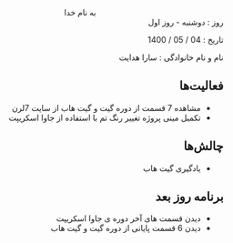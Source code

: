<div dir="rtl" align="center">
به نام خدا
</div>
<div dir="rtl" align="right">
روز : دوشنبه - روز اول

تاریخ : 04 / 05 / 1400

نام و نام خانوادگی : سارا هدایت

## فعالیت‌ها
* مشاهده 7 قسمت از دوره گیت و گیت هاب از سایت 7لرن
* تکمیل مینی پروژه تغییر رنگ تم با استفاده از جاوا اسکریپت
## چالش‌ها
* یادگیری گیت هاب
## برنامه روز بعد
* دیدن قسمت های آخر دوره ی جاوا اسکریپت 
* دیدن 6 قسمت پایانی از دوره گیت و گیت هاب
</div>


